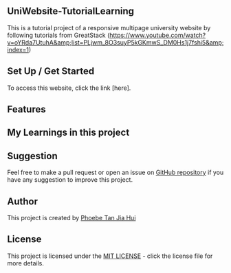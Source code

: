 ## UniWebsite-TutorialLearning
This is a tutorial project of a responsive multipage university website by following tutorials from GreatStack (https://www.youtube.com/watch?v=oYRda7UtuhA&amp;list=PLjwm_8O3suyP5kGKmwS_DM0Hs1j7fshi5&amp;index=1)

## Set Up / Get Started
To access this website, click the link [here].

## Features

## My Learnings in this project

## Suggestion
Feel free to make a pull request or open an issue on [GitHub repository](https://github.com/jiahui-1251/Weather-App) if you have any suggestion to improve this project.

## Author
This project is created by [Phoebe Tan Jia Hui](https://github.com/jiahui-1251)

## License
This project is licensed under the [MIT LICENSE](https://opensource.org/license/mit/) - click the license file for more details.
